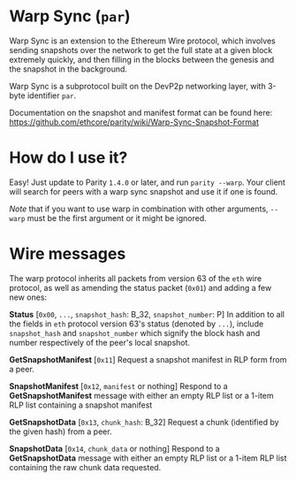 # Warp Sync (`par`)

Warp Sync is an extension to the Ethereum Wire protocol, which involves sending snapshots over the network to get the full state at a given block extremely quickly, and then filling in the blocks between the genesis and the snapshot in the background.

Warp Sync is a subprotocol built on the DevP2p networking layer, with 3-byte identifier `par`.

Documentation on the snapshot and manifest format can be found here: https://github.com/ethcore/parity/wiki/Warp-Sync-Snapshot-Format

# How do I use it?
Easy! Just update to Parity `1.4.0` or later, and run `parity --warp`. Your client will search for peers with a warp sync snapshot and use it if one is found.

*Note* that if you want to use warp in combination with other arguments, `--warp` must be the first argument or it might be ignored.

# Wire messages
The warp protocol inherits all packets from version 63 of the `eth` wire protocol, as well as amending the status packet (`0x01`) and adding a few new ones:

**Status**
[`0x00`, `...`, `snapshot_hash`: B_32, `snapshot_number`: P] In addition to all the fields in `eth` protocol version 63's status (denoted by `...`), include `snapshot_hash` and `snapshot_number` which signify the block hash and number respectively of the peer's local snapshot.

**GetSnapshotManifest** 
[`0x11`] Request a snapshot manifest in RLP form from a peer.

**SnapshotManifest**
[`0x12`, `manifest` or nothing] Respond to a **GetSnapshotManifest** message with either an empty RLP list or a 1-item RLP list containing a snapshot manifest

**GetSnapshotData** 
[`0x13`, `chunk_hash`: B_32] Request a chunk (identified by the given hash) from a peer.

**SnapshotData**
[`0x14`, `chunk_data` or nothing] Respond to a **GetSnapshotData** message with either an empty RLP list or a 1-item RLP list containing the raw chunk data requested.